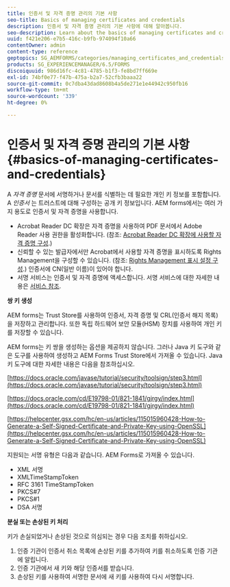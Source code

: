 ```yaml
---
title: 인증서 및 자격 증명 관리의 기본 사항
seo-title: Basics of managing certificates and credentials
description: 인증서 및 자격 증명 관리의 기본 사항에 대해 알아봅니다.
seo-description: Learn about the basics of managing certificates and credentials.
uuid: f421e206-e7b5-416c-b9fb-974094f10a66
contentOwner: admin
content-type: reference
geptopics: SG_AEMFORMS/categories/managing_certificates_and_credentials
products: SG_EXPERIENCEMANAGER/6.5/FORMS
discoiquuid: 986d16fc-4c81-4785-b1f3-fe8bd7ff669e
exl-id: 74bf0e77-f47b-475a-b2a7-52cfb3baaa22
source-git-commit: 0c7dba43dad8608b4a5de271e1e44942c950fb16
workflow-type: tm+mt
source-wordcount: '339'
ht-degree: 0%

---
```


# 인증서 및 자격 증명 관리의 기본 사항 {#basics-of-managing-certificates-and-credentials}

A *자격 증명* 문서에 서명하거나 문서를 식별하는 데 필요한 개인 키 정보를 포함합니다. A *인증서* 는 트러스트에 대해 구성하는 공개 키 정보입니다. AEM forms에서는 여러 가지 용도로 인증서 및 자격 증명을 사용합니다.

* Acrobat Reader DC 확장은 자격 증명을 사용하여 PDF 문서에서 Adobe Reader 사용 권한을 활성화합니다. (참조: [Acrobat Reader DC 확장에 사용할 자격 증명 구성](/help/forms/using/admin-help/configuring-credentials-acrobat-reader-dc.md#configuring-credentials-for-use-with-acrobat-reader-dc-extensions).)
* 신뢰할 수 있는 발급자에서만 Acrobat에서 사용할 자격 증명을 표시하도록 Rights Management을 구성할 수 있습니다. (참조: [Rights Management 표시 설정 구성](/help/forms/using/admin-help/configuring-client-server-options.md#configure-document-security-display-settings).) 인증서에 CN(일반 이름)이 있어야 합니다.
* 서명 서비스는 인증서 및 자격 증명에 액세스합니다. 서명 서비스에 대한 자세한 내용은 [서비스 참조](https://www.adobe.com/go/learn_aemforms_services_65).

**쌍 키 생성**

AEM forms는 Trust Store를 사용하여 인증서, 자격 증명 및 CRL(인증서 해지 목록)을 저장하고 관리합니다. 또한 독립 하드웨어 보안 모듈(HSM) 장치를 사용하여 개인 키를 저장할 수 있습니다.

AEM forms는 키 쌍을 생성하는 옵션을 제공하지 않습니다. 그러나 Java 키 도구와 같은 도구를 사용하여 생성하고 AEM Forms Trust Store에서 가져올 수 있습니다. Java 키 도구에 대한 자세한 내용은 다음을 참조하십시오.

[https://docs.oracle.com/javase/tutorial/security/toolsign/step3.html](https://docs.oracle.com/javase/tutorial/security/toolsign/step3.html)

[https://docs.oracle.com/cd/E19798-01/821-1841/gjrgy/index.html](https://docs.oracle.com/cd/E19798-01/821-1841/gjrgy/index.html)

[https://helpcenter.gsx.com/hc/en-us/articles/115015960428-How-to-Generate-a-Self-Signed-Certificate-and-Private-Key-using-OpenSSL](https://helpcenter.gsx.com/hc/en-us/articles/115015960428-How-to-Generate-a-Self-Signed-Certificate-and-Private-Key-using-OpenSSL)

지원되는 서명 유형은 다음과 같습니다. AEM Forms로 가져올 수 있습니다.

* XML 서명
* XMLTimeStampToken
* RFC 3161 TimeStampToken
* PKCS#7
* PKCS#1
* DSA 서명

**분실 또는 손상된 키 처리**

키가 손실되었거나 손상된 것으로 의심되는 경우 다음 조치를 취하십시오.

1. 인증 기관이 인증서 취소 목록에 손상된 키를 추가하여 키를 취소하도록 인증 기관에 알립니다.
1. 인증 기관에서 새 키와 해당 인증서를 받습니다.
1. 손상된 키를 사용하여 서명한 문서에 새 키를 사용하여 다시 서명합니다.
